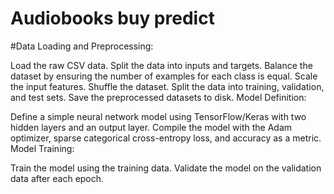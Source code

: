 # Audiobooks buy predict
#Data Loading and Preprocessing:

Load the raw CSV data.
Split the data into inputs and targets.
Balance the dataset by ensuring the number of examples for each class is equal.
Scale the input features.
Shuffle the dataset.
Split the data into training, validation, and test sets.
Save the preprocessed datasets to disk.
Model Definition:

Define a simple neural network model using TensorFlow/Keras with two hidden layers and an output layer.
Compile the model with the Adam optimizer, sparse categorical cross-entropy loss, and accuracy as a metric.
Model Training:

Train the model using the training data.
Validate the model on the validation data after each epoch.
 

